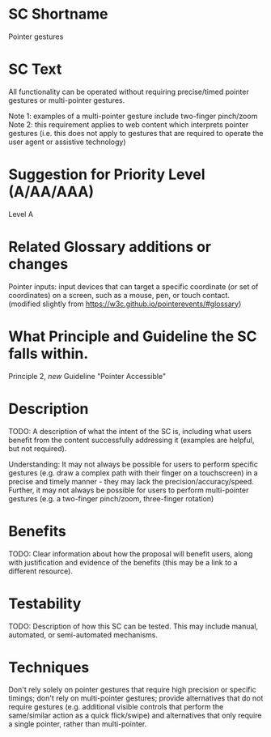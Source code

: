 # SC Shortname

Pointer gestures

# SC Text

All functionality can be operated without requiring precise/timed pointer gestures or multi-pointer gestures.

Note 1: examples of a multi-pointer gesture include two-finger pinch/zoom Note 2: this requirement applies to web content which interprets pointer gestures (i.e. this does not apply to gestures that are required to operate the user agent or assistive technology)

# Suggestion for Priority Level (A/AA/AAA)

Level A

# Related Glossary additions or changes

Pointer inputs: input devices that can target a specific coordinate (or set of coordinates) on a screen, such as a mouse, pen, or touch contact. (modified slightly from https://w3c.github.io/pointerevents/#glossary)

# What Principle and Guideline the SC falls within.

Principle 2, *new* Guideline "Pointer Accessible"

# Description

TODO: A description of what the intent of the SC is, including what users benefit from the content successfully addressing it (examples are helpful, but not required).

Understanding: It may not always be possible for users to perform specific gestures (e.g. draw a complex path with their finger on a touchscreen) in a precise and timely manner - they may lack the precision/accuracy/speed. Further, it may not always be possible for users to perform multi-pointer gestures (e.g. a two-finger pinch/zoom, three-finger rotation)

# Benefits

TODO: Clear information about how the proposal will benefit users, along with justification and evidence of the benefits (this may be a link to a different resource).

# Testability

TODO: Description of how this SC can be tested. This may include manual, automated, or semi-automated mechanisms.

# Techniques

Don't rely solely on pointer gestures that require high precision or specific timings; don't rely on multi-pointer gestures; provide alternatives that do not require gestures (e.g. additional visible controls that perform the same/similar action as a quick flick/swipe) and alternatives that only require a single pointer, rather than multi-pointer.